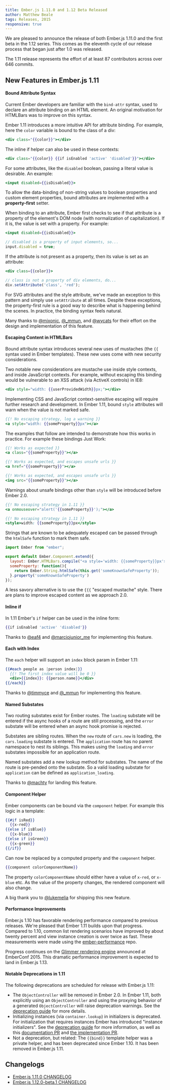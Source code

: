 ```yaml
---
title: Ember.js 1.11.0 and 1.12 Beta Released
author: Matthew Beale
tags: Releases, 2015
responsive: true
---
```


We are pleased to announce the release of both Ember.js 1.11.0 and the
first beta in the 1.12 series. This comes as the eleventh cycle of our
release process that began just after 1.0 was released.

The 1.11 release represents the effort of at least 87 contributors
across over 646 commits.

## New Features in Ember.js 1.11

#### Bound Attribute Syntax

Current Ember developers are familiar with the `bind-attr` syntax, used
to declare an attribute binding on an HTML element. An original
motivation for HTMLBars was to improve on this syntax.

Ember 1.11 introduces a more intuitive API for attribute binding. For
example, here the `color` variable is bound to the class of a div:

```handlebars
<div class="{{color}}"></div>
```

The inline if helper can also be used in these contexts:

```handlebars
<div class="{{color}} {{if isEnabled 'active' 'disabled'}}"></div>
```

For some attributes, like the `disabled` boolean, passing a literal value
is desirable. An example:

```handlebars
<input disabled={{isDisabled}}>
```

To allow the data-binding of non-string values to boolean properties and
custom element properties, bound attributes are implemented with a
**property-first** setter.

When binding to an attribute, Ember first checks to see if that attribute is a
property of the element's DOM node (with normalization of capitalization). If it
is, the value is set with a property. For example:

```handlebars
<input disabled={{isDisabled}}>
```

```js
// disabled is a property of input elements, so...
input.disabled = true;
```

If the attribute is not present as a property, then its value is set as an
attribute:

```handlebars
<div class={{color}}>
```

```js
// class is not a property of div elements, do...
div.setAttribute('class', 'red');
```

For SVG attributes and the style attribute, we've made an exception to this pattern
and simply use `setAttribute` at all times.
Despite these exceptions, the property-first rule is a good way to describe what is
happening behind the scenes. In practice, the binding syntax feels natural.

Many thanks to [@mixonic](http://twitter.com/mixonic), [@\_mmun](http://twitter.com/_mmun),
and [@wycats](http://twitter.com/wycats) for their effort on the design and implementation
of this feature.

#### Escaping Content in HTMLBars

Bound attribute syntax introduces several new uses of mustaches
(the `{{` syntax used in Ember templates). These new uses
come with new security considerations.

Two notable new considerations are mustache use inside style
contexts, and inside JavaScript contexts. For example, without
escaping this
binding would be vulnerable to an XSS attack (via ActiveX
controls) in IE8:

```handlebars
<div style="width: {{userProvidedWidth}}px;"></div>
```

Implementing CSS and JavaScript context-sensitive escaping
will require further research and development. In Ember 1.11,
bound `style` attributes will warn when the value is not marked safe.

```handlebars
{{! No escaping strategy, log a warning }}
<a style="width: {{someProperty}}px"></a>
```

The examples that follow are intended to demonstrate how this
works in practice. For example these bindings Just Work:

```handlebars
{{! Works as expected }}
<a class="{{someProperty}}"></a>

{{! Works as expected, and escapes unsafe urls }}
<a href="{{someProperty}}"></a>

{{! Works as expected, and escapes unsafe urls }}
<img src="{{someProperty}}"></a>
```

Warnings about unsafe bindings other than `style` will be introduced
before Ember 2.0.

```handlebars
{{! No escaping strategy in 1.11 }}
<a onmouseover="alert('{{someProperty}}');"></a>

{{! No escaping strategy in 1.11 }}
<style>width: {{someProperty}}px</style>
```

Strings that are known to be adequately escaped can be
passed through the `htmlSafe` function to mark them safe.

```javascript
import Ember from "ember";

export default Ember.Component.extend({
  layout: Ember.HTMLBars.compile("<a style='width: {{someProperty}}px'>"),
  someProperty: function(){
    return Ember.String.htmlSafe(this.get('someKnownSafeProperty'));
  }.property('someKnownSafeProperty')
});
```

A less savory alternative is to use the `{{{` "escaped mustache" style. There are
plans to improve escaped content as we approach 2.0.

#### Inline if

In 1.11 Ember's `if` helper can be used in the inline form:

```handlebars
{{if isEnabled 'active' 'disabled'}}
```

Thanks to [@eaf4](https://twitter.com/eaf4) and [@marciojunior\_me](https://twitter.com/marciojunior_me) for
implementing this feature.

#### Each with Index

The `each` helper will support an `index` block param in Ember 1.11:

```handlebars
{{#each people as |person index|}}
  {{! The first index value will be 0 }}
  <div>{{index}}: {{person.name}}</div>
{{/each}}
```

Thanks to [@timmyce](https://twitter.com/timmyce) and [@\_mmun](https://twitter.com/_mmun) for
implementing this feature.

#### Named Substates

Two routing substates exist for Ember routes. The `loading` substate will be entered
if the async hooks of a route are still processing, and the `error` substate will be
entered when an async hook promise is rejected.

Substates are sibling routes. When the `new` route of `cars.new` is loading, the `cars.loading`
substate is entered. The `application` route has no parent namespace to nest its siblings.
This makes using the `loading` and `error` substates impossible for an application route.

Named substates add a new lookup method for substates. The name of the route is pre-pended
onto the substate. So a valid loading substate for `application` can be defined as
`application_loading`.

Thanks to [@machty](http://twitter.com/machty) for landing this feature.

#### Component Helper

Ember components can be bound via the `component` helper. For example this logic
in a template:

```handlebars
{{#if isRed}}
  {{x-red}}
{{else if isBlue}}
  {{x-blue}}
{{else if isGreen}}
  {{x-green}}
{{/if}}
```

Can now be replaced by a computed property and the `component` helper.

```handlebars
{{component colorComponentName}}
```

The property `colorComponentName` should either have a value of `x-red`, or `x-blue` etc. As
the value of the property changes, the rendered component will also change.

A big thank you to [@lukemelia](https://twitter.com/lukemelia) for shipping
this new feature.

#### Performance Improvements

Ember.js 1.10 has favorable rendering performance compared to previous releases. We're
pleased that Ember 1.11 builds upon that progress. Compared to 1.10, common list
rendering scenarios have improved by about twenty percent and view instance
creation is over twice as fast. These measurements were made using the
[ember-performance](https://github.com/eviltrout/ember-performance) repo.

Progress continues on the [Glimmer rendering engine](https://github.com/emberjs/ember.js/pull/10501)
announced at EmberConf 2015. This dramatic performance improvement is expected to
land in Ember.js 1.13.

#### Notable Deprecations in 1.11

The following deprecations are scheduled for release with Ember.js 1.11:

* The `ObjectController` will be removed in Ember 2.0. In Ember 1.11,
  both explicitly using an `ObjectController` and using the proxying behavior
  of a generated `ObjectController` will raise deprecation warnings. See the
  [deprecation guide](/guides/deprecations#toc_objectcontroller) for more details.
* Initializing instances (via `container.lookup`) in initializers is deprecated. For
  initialization that requires instances Ember has introduced "instance initializers". See
  the [deprecation guide](/guides/deprecations#toc_access-to-instances-in-initializers)
  for more information, as well as this [documentation PR](https://github.com/emberjs/website/pull/1951)
  and [the implementation PR](https://github.com/emberjs/ember.js/pull/10256).
* Not a deprecation, but related: The `{{bind}}` template helper was a private
  helper, and has been deprecated
  since Ember 1.10. It has been removed in Ember.js 1.11.

## Changelogs

+ [Ember.js 1.11.0 CHANGELOG](https://github.com/emberjs/ember.js/blob/v1.11.0/CHANGELOG.md)
+ [Ember.js 1.12.0-beta.1 CHANGELOG](https://github.com/emberjs/ember.js/blob/v1.12.0-beta.1/CHANGELOG.md)
